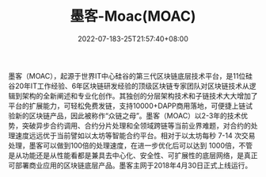 ﻿---
weight: 
title: "墨客-Moac(MOAC)"
description: "墨客（MOAC），起源于世界IT中心硅谷的第三代区块链底层技术平台，是11位硅谷20年IT工作经验、6年区块链研发经验的顶级区块链专家团队对区块链技术从逻辑到架构的全新阐述和专业化..."
date: 2022-07-183-25T21:57:40+08:00
lastmod: 2022-07-18T16:45:40+08:00
draft: false
authors: ["seven"]
featuredImage: "moke-moacmoac.webp"
link: "https://www.moac.io/"
tags: ["数字代币","墨客-Moac(MOAC)"]
categories: ["navigation"]
navigation: ["数字代币"]
lightgallery: true
toc: true
pinned: false
recommend: false
recommend1: false
---
墨客（MOAC），起源于世界IT中心硅谷的第三代区块链底层技术平台，是11位硅谷20年IT工作经验、6年区块链研发经验的顶级区块链专家团队对区块链技术从逻辑到架构的全新阐述和专业化创作。其独创的分层架构技术和子链技术大大增加了平台的扩展能力，可轻松免费发链，支持10000+DAPP商用落地，可便捷上链试验新的区块链产品，因此被称作“众链之母”。墨客（MOAC）以2-3年的技术优势，突破异步合约调用、合约分片处理和全领域跨链等当前业界难题，对合约的处理速度远远优于当前譬如以太坊等智能合约平台。相对于以太坊每秒 7-14 次交易处理，墨客可以做到100倍的处理速度，在进一步优化后可以达到 1000倍，不管是从功能还是从性能看都是兼具去中心化、安全性、可扩展性的底层网络，是真正可部署商业应用的区块链底层产品。墨客主网于2018年4月30日正式上线运行。
